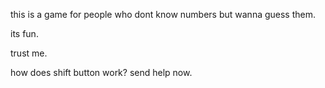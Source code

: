 this is a game for people who dont know numbers but wanna guess them.

its fun.

trust me.

how does shift button work? send help now.
